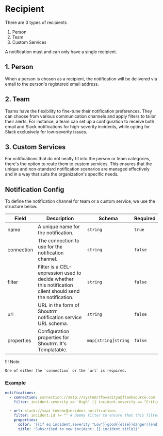# Recipient

There are 3 types of recipients

1. Person
2. Team
3. Custom Services

A notification must and can only have a single recipient.

## 1. Person

When a person is chosen as a recipient, the notification will be delivered via email to the person's registered email address.

## 2. Team

Teams have the flexibility to fine-tune their notification preferences. They can choose from various communication channels and apply filters to tailor their alerts. For instance, a team can set up a configuration to receive both email and Slack notifications for high-severity incidents, while opting for Slack exclusively for low-severity issues.

## 3. Custom Services

For notifications that do not neatly fit into the person or team categories, there's the option to route them to custom services. This ensures that the unique and non-standard notification scenarios are managed effectively and in a way that suits the organization's specific needs.

## Notification Config

To define the notification channel for team or a custom service, we use the structure below.

| Field      | Description                                                                                              | Schema              | Required |
| ---------- | -------------------------------------------------------------------------------------------------------- | ------------------- | -------- |
| name       | A unique name for the notification.                                                                      | `string`            | `true`   |
| connection | The connection to use for the notification channel.                                                      | `string`            | `false`  |
| filter     | Filter is a CEL-expression used to decide whether this notification client should send the notification. | `string`            | `false`  |
| url        | URL in the form of Shoutrrr notification service URL schema.                                             | `string`            | `false`  |
| properties | Configuration properties for Shoutrrr. It's Templatable.                                                 | `map[string]string` | `false`  |

!!! Note

    One of either the `connection` or the `url` is required.

### Example

```yaml title="backend-team.yaml"
notifications:
  - connection: connection://smtp://system/?To=aditya@flanksource.com
    filter: incident.severity == 'High' || incident.severity == "Critical"

  - url: slack://<api-token>@incident-notifications
    filter: incident.id != "" # Dummy filter to ensure that this filter only runs for incident related notifications
    properties:
      color: '{{if eq incident.severity "Low"}}good{{else}}danger{{end}}'
      title: 'Subscribed to new incident: {{.incident.title}}'
```
